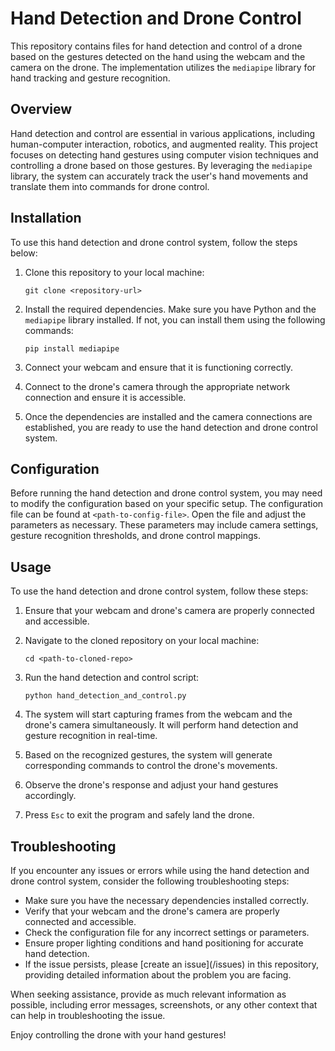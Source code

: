 # Hand Detection and Drone Control

This repository contains files for hand detection and control of a drone based on the gestures detected on the hand using the webcam and the camera on the drone. The implementation utilizes the `mediapipe` library for hand tracking and gesture recognition.

## Overview <a name="overview"></a>

Hand detection and control are essential in various applications, including human-computer interaction, robotics, and augmented reality. This project focuses on detecting hand gestures using computer vision techniques and controlling a drone based on those gestures. By leveraging the `mediapipe` library, the system can accurately track the user's hand movements and translate them into commands for drone control.

## Installation <a name="installation"></a>

To use this hand detection and drone control system, follow the steps below:

1. Clone this repository to your local machine:

   ```
   git clone <repository-url>
   ```

2. Install the required dependencies. Make sure you have Python and the `mediapipe` library installed. If not, you can install them using the following commands:

   ```
   pip install mediapipe
   ```

3. Connect your webcam and ensure that it is functioning correctly.

4. Connect to the drone's camera through the appropriate network connection and ensure it is accessible.

5. Once the dependencies are installed and the camera connections are established, you are ready to use the hand detection and drone control system.

## Configuration <a name="configuration"></a>

Before running the hand detection and drone control system, you may need to modify the configuration based on your specific setup. The configuration file can be found at `<path-to-config-file>`. Open the file and adjust the parameters as necessary. These parameters may include camera settings, gesture recognition thresholds, and drone control mappings.

## Usage <a name="usage"></a>

To use the hand detection and drone control system, follow these steps:

1. Ensure that your webcam and drone's camera are properly connected and accessible.

2. Navigate to the cloned repository on your local machine:

   ```
   cd <path-to-cloned-repo>
   ```

3. Run the hand detection and control script:

   ```
   python hand_detection_and_control.py
   ```

4. The system will start capturing frames from the webcam and the drone's camera simultaneously. It will perform hand detection and gesture recognition in real-time.

5. Based on the recognized gestures, the system will generate corresponding commands to control the drone's movements.

6. Observe the drone's response and adjust your hand gestures accordingly.

7. Press `Esc` to exit the program and safely land the drone.

## Troubleshooting <a name="troubleshooting"></a>

If you encounter any issues or errors while using the hand detection and drone control system, consider the following troubleshooting steps:

- Make sure you have the necessary dependencies installed correctly.
- Verify that your webcam and the drone's camera are properly connected and accessible.
- Check the configuration file for any incorrect settings or parameters.
- Ensure proper lighting conditions and hand positioning for accurate hand detection.
- If the issue persists, please [create an issue](<repository-url>/issues) in this repository, providing detailed information about the problem you are facing.

When seeking assistance, provide as much relevant information as possible, including error messages, screenshots, or any other context that can help in troubleshooting the issue.

Enjoy controlling the drone with your hand gestures!


